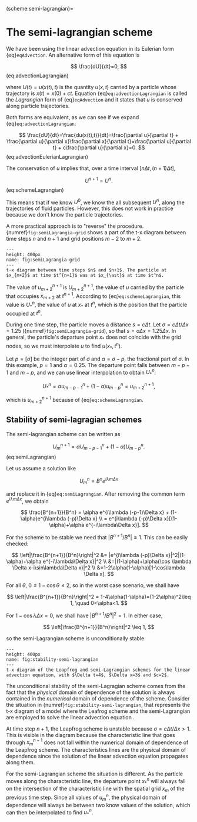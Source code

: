 (scheme:semi-lagrangian)=
# The semi-lagrangian scheme

We have been using the linear advection equation in its Eulerian form {eq}`eqAdvection`. An alternative form of this equation is 

$$
\frac{dU}{dt}=0,
$$ (eq:advectionLagrangian)

where $U(t)=u(x(t),t)$ is the quantity $u(x,t)$ carried by a particle whose trajectory is $x(t)=x(0)+ct$. Equation {eq}`eq:advectionLagrangian` is called the *Lagrangian* form of {eq}`eqAdvection` and it states that $u$ is conserved along particle trajectories.

Both forms are equivalent, as we can see if we expand {eq}`eq:advectionLagrangian`:

$$
\frac{dU}{dt}=\frac{du(x(t),t)}{dt}=\frac{\partial u}{\partial t} + \frac{\partial u}{\partial x}\frac{\partial x}{\partial t}=\frac{\partial u}{\partial t} + c\frac{\partial u}{\partial x}=0.
$$ (eq:advectionEulerianLagrangian)

The conservation of $u$ implies that, over a time interval $[n\Delta t, (n+1)\Delta t]$,

$$
U^{n+1}=U^{n}.
$$ (eq:schemeLagrangian)

This means that if we know $U^0$, we know the all subsequent $U^n$, along the trajectories of fluid particles. However, this does not work in practice because we don't know the particle trajectories. 

A more practical approach is to "reverse" the procedure.  {numref}`fig:semiLagrangia-grid` shows a part of the t-x diagram between time steps $n$ and $n+1$ and grid positions $m-2$ to $m+2$.

```{figure} numerical-schemes-semi-lagrangian-grid.png
---
height: 400px
name: fig:semiLagrangia-grid
---
t-x diagram between time steps $n$ and $n+1$. The particle at $x_{m+2}$ at time $t^{n+1}$ was at $x_{\ast}$ at time $t^n$.
```
The value of $u_{m+2}^{n+1}$ is $U_{m+2}^{n+1}$, the value of $u$ carried by the particle that occupies $x_{m+2}$ at $t^{n+1}$. According to {eq}`eq:schemeLagrangian`, this value is $U_{\ast}^{n}$, the value of $u$ at $x_{\ast}$ at $t^n$, which is the position that the particle occupied at $t^n$. 

During one time step, the particle moves a distance $s=c\Delta t$. Let $\sigma=c\Delta t/\Delta x=1.25$ ({numref}`fig:semiLagrangia-grid`), so that $s=\sigma\Delta x=1.25\Delta x$. In general, the particle's departure point $x_{\ast}$ does not coincide with the grid nodes, so we must interpolate $u$ to find $u(x_{\ast},t^n)$.

Let $p=[\sigma]$ be the integer part of $\sigma$ and $\alpha=\sigma-p$, the fractional part of $\sigma$. In this example, $p=1$ and $\alpha=0.25$. The departure point falls between $m-p-1$ and $m-p$, and we can use linear interpolation to obtain $U_{\ast}^n$:

$$
U_{\ast}^n=\alpha u_{m-p-1}^n + (1-\alpha)u_{m-p}^n=u_{m+2}^{n+1}, 
$$

which is $u_{m+2}^{n+1}$ because of {eq}`eq:schemeLagrangian`. 

## Stability of semi-lagragian schemes

The semi-lagrangian scheme can be written as

$$
U_{m}^{n+1}=\alpha U_{m-p-1}^n + (1-\alpha)U_{m-p}^n. 
$$ (eq:semiLagrangian)

Let us assume a solution like

$$
U_m^n=B^ne^{i\lambda m\Delta x}
$$

and replace it in {eq}`eq:semiLagrangian`. After removing the common term $e^{i\lambda m\Delta x}$, we obtain

$$
\frac{B^{n+1}}{B^n} = \alpha e^{i\lambda (-p-1)\Delta x} + (1-\alpha)e^{i\lambda (-p)\Delta x} \\
= e^{i\lambda (-p)\Delta x}[(1-\alpha)+\alpha e^{-i\lambda\Delta x}].
$$

For the scheme to be stable we need that $|B^{n+1}/B^n|\leq 1$. This can be easily checked:

$$
\left|\frac{B^{n+1}}{B^n}\right|^2 &= |e^{i\lambda (-p)\Delta x}|^2|(1-\alpha)+\alpha e^{-i\lambda\Delta x}|^2 \\
&=|(1-\alpha)+\alpha(\cos \lambda \Delta x-i\sin\lambda\Delta x)|^2 \\
&=1-2\alpha(1-\alpha)[1-\cos\lambda \Delta x].
$$

For all $\theta$, $0\leq 1 - \cos\theta \leq 2$, so in the worst case scenario, we shall have

$$
\left|\frac{B^{n+1}}{B^n}\right|^2 = 1-4\alpha(1-\alpha)=(1-2\alpha)^2\leq 1, \quad 0<\alpha<1.
$$

For $1-\cos\lambda \Delta x=0$, we shall have $|B^{n+1}/B^n|^2=1$. In either case,

$$
\left|\frac{B^{n+1}}{B^n}\right|^2 \leq 1,
$$

so the semi-Lagrangian scheme is unconditionally stable. 

```{figure} stability-semi-lagrangian.png
---
height: 400px
name: fig:stability-semi-lagrangian
---
t-x diagram of the Leapfrog and semi-Lagrangian schemes for the linear advection equation, with $\Delta t=4$, $\Delta x=3$ and $c=2$. 
```

The unconditional stability of the semi-Lagragian scheme comes from the fact that the *physical* domain of dependence of the solution is always contained in the *numerical* domain of dependence of the scheme. Consider the situation in {numref}`fig:stability-semi-lagrangian`, that represents the t-x diagram of a model where the Leafrog scheme and the semi-Lagrangian are employed to solve the linear advection equation .

At time step $n+1$, the Leapfrog scheme is unstable because $\sigma=c\Delta t/\Delta x>1$. This is visible in the diagram because the characteristic line that goes through $x_m^{n+1}$ does not fall within the numerical domain of dependence of the Leapfrog scheme. The characteristics lines are the physical domain of dependence since the solution of the linear advection equation propagates along them. 

For the semi-Lagrangian scheme the situation is different. As the particle moves along the characteristic line, the departure point $x_{\ast}^n$ will always fall on the intersection of the characteristic line with the spatial grid $x_m$ of the previous time step. Since all values of $u_m^n$, the physical domain of dependence will always be between two know values of the solution, which can then be interpolated to find $u_{\ast}^n$.



